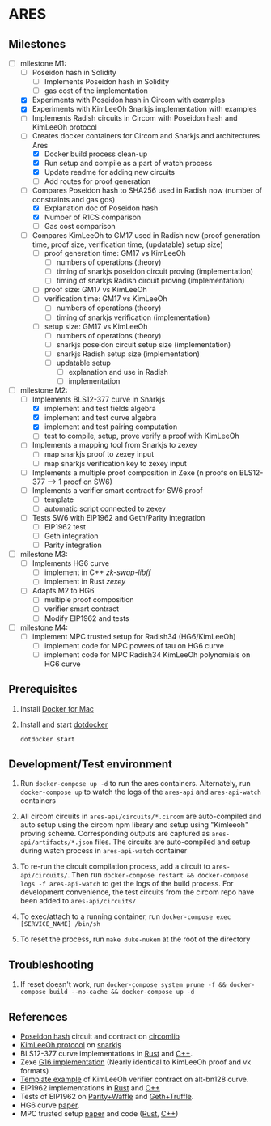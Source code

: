 # ARES

## Milestones
- [ ] milestone M1:
    - [ ] Poseidon hash in Solidity
        - [ ] Implements Poseidon hash in Solidity
        - [ ] gas cost of the implementation
    - [x] Experiments with Poseidon hash in Circom with examples
    - [x] Experiments with KimLeeOh Snarkjs implementation with examples
    - [ ] Implements Radish circuits in Circom with Poseidon hash and KimLeeOh protocol
    - [ ] Creates docker containers for Circom and Snarkjs and architectures Ares
        - [x] Docker build process clean-up
        - [x] Run setup and compile as a part of watch process
        - [x] Update readme for adding new circuits
        - [ ] Add routes for proof generation
    - [ ] Compares Poseidon hash to SHA256 used in Radish now (number of constraints and gas gos)
        - [x] Explanation doc of Poseidon hash
        - [x] Number of R1CS comparison
        - [ ] Gas cost comparison
    - [ ] Compares KimLeeOh to GM17 used in Radish now (proof generation time, proof size, verification time, (updatable) setup size)
        - [ ] proof generation time: GM17 vs KimLeeOh
            - [ ] numbers of operations (theory)
            - [ ] timing of snarkjs poseidon circuit proving (implementation)
            - [ ] timing of snarkjs Radish circuit proving (implementation)
        - [ ] proof size: GM17 vs KimLeeOh
        - [ ] verification time: GM17 vs KimLeeOh
            - [ ] numbers of operations (theory)
            - [ ] timing of snarkjs verification (implementation)
        - [ ] setup size: GM17 vs KimLeeOh
            - [ ] numbers of operations (theory)
            - [ ] snarkjs poseidon circuit setup size (implementation)
            - [ ] snarkjs Radish setup size (implementation)
            - [ ] updatable setup
                - [ ] explanation and use in Radish
                - [ ] implementation

- [ ] milestone M2:
    - [ ] Implements BLS12-377 curve in Snarkjs
        - [x] implement and test fields algebra
        - [x] implement and test curve algebra
        - [x] implement and test pairing computation
        - [ ] test to compile, setup, prove verify a proof with KimLeeOh
    - [ ] Implements a mapping tool from Snarkjs to zexey
        - [ ] map snarkjs proof to zexey input
        - [ ] map snarkjs verification key to zexey input
    - [ ] Implements a multiple proof composition in Zexe (n proofs on BLS12-377 --> 1 proof on SW6)
    - [ ] Implements a verifier smart contract for SW6 proof
        - [ ] template
        - [ ] automatic script connected to zexey
    - [ ] Tests SW6 with EIP1962 and Geth/Parity integration
        - [ ] EIP1962 test
        - [ ] Geth integration
        - [ ] Parity integration

- [ ] milestone M3:
    - [ ] Implements HG6 curve
        - [ ] implement in C++ *zk-swap-libff*
        - [ ] implement in Rust *zexey*
    - [ ] Adapts M2 to HG6
        - [ ] multiple proof composition
        - [ ] verifier smart contract
        - [ ] Modify EIP1962 and tests

- [ ] milestone M4:
    - [ ] implement MPC trusted setup for Radish34 (HG6/KimLeeOh)
      - [ ] implement code for MPC powers of tau on HG6 curve
      - [ ] implement code for MPC Radish34 KimLeeOh polynomials on HG6 curve
## Prerequisites

1.  Install [Docker for Mac](https://www.docker.com/docker-mac)

1.  Install and start [dotdocker](https://github.com/aj-may/dotdocker)

    `dotdocker start`

## Development/Test environment

1. Run `docker-compose up -d` to run the ares containers. Alternately, run `docker-compose up` to watch the logs of the `ares-api` and `ares-api-watch` containers

1. All circom circuits in `ares-api/circuits/*.circom` are auto-compiled and auto setup using the circom npm library and setup using "Kimleeoh" proving scheme. Corresponding outputs are captured as `ares-api/artifacts/*.json` files. The circuits are auto-compiled and setup during watch process in `ares-api-watch` container

1. To re-run the circuit compilation process, add a circuit to `ares-api/circuits/`. Then run `docker-compose restart && docker-compose logs -f ares-api-watch` to get the logs of the build process. For development convenience, the test circuits from the circom repo have been added to `ares-api/circuits/`

1. To exec/attach to a running container, run `docker-compose exec [SERVICE_NAME] /bin/sh`

1. To reset the process, run `make duke-nukem` at the root of the directory

## Troubleshooting

1. If reset doesn't work, run `docker-compose system prune -f && docker-compose build --no-cache && docker-compose up -d`

## References
- [Poseidon hash](https://eprint.iacr.org/2019/458.pdf) circuit and contract on [circomlib](https://github.com/iden3/circomlib)
- [KimLeeOh protocol](https://eprint.iacr.org/2019/586.pdf) on [snarkjs](https://github.com/iden3/snarkjs/tree/master/src)
- BLS12-377 curve implementations in [Rust](https://github.com/scipr-lab/zexe/tree/master/algebra/src) and [C++](https://github.com/EYBlockchain/zk-swap-libff/tree/ey/libff/algebra/curves/bls12_377).
- Zexe [G16 implementation](https://github.com/scipr-lab/zexe/tree/master/groth16/src) (Nearly identical to KimLeeOh proof and vk formats)
- [Template example](https://github.com/iden3/snarkjs/blob/master/templates/verifier_kimleeoh.sol) of KimLeeOh verifier contract on alt-bn128 curve.
- EIP1962 implementations in [Rust](https://github.com/matter-labs/eip1962) and [C++](https://github.com/matter-labs/eip1962_cpp)
- Tests of EIP1962 on [Parity+Waffle](https://github.com/matter-labs/eip1962_lib/tree/v0.9) and [Geth+Truffle](https://github.com/matter-labs/eip1962_lib/tree/v0.9).
- HG6 curve [paper]().
- MPC trusted setup [paper](https://eprint.iacr.org/2017/1050.pdf) and code ([Rust](https://github.com/kobigurk/phase2-bn254/), [C++](https://github.com/AztecProtocol/Setup))
